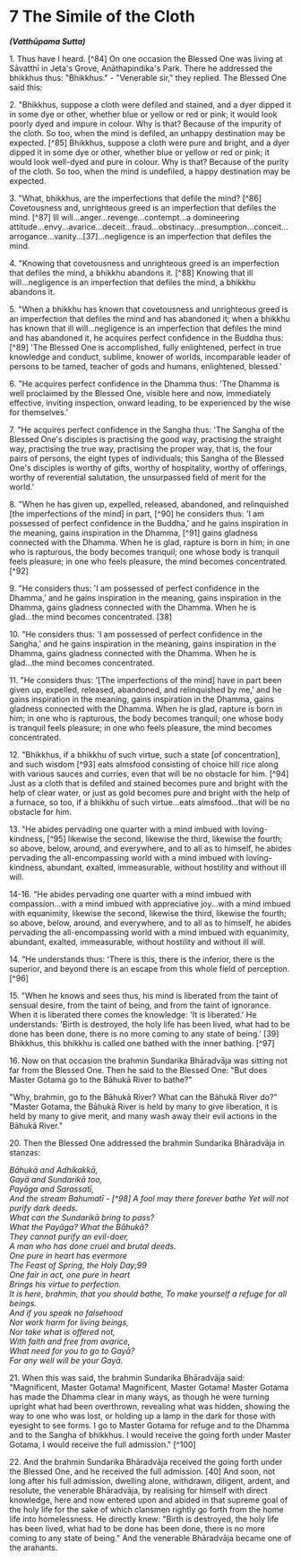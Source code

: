 # 7 The Simile of the Cloth
***(Vatthūpama Sutta)***

1\. Thus have I heard. [^84] On one occasion the Blessed One was living at Sāvatthī in Jeta's Grove, Anāthapindika's Park. There he addressed the bhikkhus thus: "Bhikkhus." - "Venerable sir," they replied. The Blessed One said this:

<!--pg-->
2\. "Bhikkhus, suppose a cloth were defiled and stained, and a dyer dipped it in some dye or other, whether blue or yellow or red or pink; it would look poorly dyed and impure in colour. Why is that? Because of the impurity of the cloth. So too, when the mind is defiled, an unhappy destination may be expected. [^85] Bhikkhus, suppose a cloth were pure and bright, and a dyer dipped it in some dye or other, whether blue or yellow or red or pink; it would look well-dyed and pure in colour. Why is that? Because of the purity of the cloth. So too, when the mind is undefiled, a happy destination may be expected.

<!--pg-->
3\. "What, bhikkhus, are the imperfections that defile the mind? [^86] Covetousness and, unrighteous greed is an imperfection that defiles the mind. [^87] Ill will...anger...revenge...contempt...a domineering attitude...envy...avarice...deceit...fraud...obstinacy...presumption...conceit...arrogance...vanity...[37]...negligence is an imperfection that defiles the mind.

<!--pg-->
4\. "Knowing that covetousness and unrighteous greed is an imperfection that defiles the mind, a bhikkhu abandons it. [^88] Knowing that ill will...negligence is an imperfection that defiles the mind, a bhikkhu abandons it.

<!--pg-->
5\. "When a bhikkhu has known that covetousness and unrighteous greed is an imperfection that defiles the mind and has abandoned it; when a bhikkhu has known that ill will...negligence is an imperfection that defiles the mind and has abandoned it, he acquires perfect confidence in the Buddha thus: [^89] 'The Blessed One is accomplished, fully enlightened, perfect in
true knowledge and conduct, sublime, knower of worlds, incomparable leader of persons to be tamed, teacher of gods and humans, enlightened, blessed.'

<!--pg-->
6\. "He acquires perfect confidence in the Dhamma thus: 'The Dhamma is well proclaimed by the Blessed One, visible here and now, immediately effective, inviting inspection, onward leading, to be experienced by the wise for themselves.'

7\. "He acquires perfect confidence in the Sangha thus: 'The Sangha of the Blessed One's disciples is practising the good way, practising the straight way, practising the true way, practising the proper way, that is, the four pairs of persons, the eight types of individuals; this Sangha of the Blessed One's disciples is worthy of gifts, worthy of hospitality, worthy of offerings, worthy of reverential salutation, the unsurpassed field of merit for the world.'

8\. "When he has given up, expelled, released, abandoned, and relinquished [the imperfections of the mind] in part, [^90] he considers thus: 'I am possessed of perfect confidence in the Buddha,' and he gains inspiration in the meaning, gains inspiration in the Dhamma, [^91] gains gladness connected with the Dhamma. When he is glad, rapture is born in him; in one who is rapturous, the body becomes tranquil; one whose body is tranquil feels pleasure; in one who feels pleasure, the mind becomes concentrated. [^92]

9\. "He considers thus: 'I am possessed of perfect confidence in the Dhamma,' and he gains inspiration in the meaning, gains inspiration in the Dhamma, gains gladness connected with the Dhamma. When he is glad...the mind becomes concentrated. [38]

10\. "He considers thus: 'I am possessed of perfect confidence in the Sangha,' and he gains inspiration in the meaning, gains inspiration in the Dhamma, gains gladness connected with the Dhamma. When he is glad...the mind becomes concentrated.

11\. "He considers thus: '[The imperfections of the mind] have in part been given up, expelled, released, abandoned, and relinquished by me,' and he gains inspiration in the meaning, gains inspiration in the Dhamma, gains gladness connected with the Dhamma. When he is glad, rapture is born in him; in one who is rapturous, the body becomes tranquil; one whose body is tranquil feels pleasure; in one who feels pleasure, the mind becomes concentrated.

<!--pg-->
12\. "Bhikkhus, if a bhikkhu of such virtue, such a state [of concentration], and such wisdom [^93] eats almsfood consisting of choice hill rice along with various sauces and curries, even that will be no obstacle for him. [^94] Just as a cloth that is defiled and stained becomes pure and bright with the help of clear water, or just as gold becomes pure and bright with the help of a furnace, so too, if a bhikkhu of such virtue...eats almsfood...that will be no obstacle for him.

13\. "He abides pervading one quarter with a mind imbued with loving-kindness, [^95] likewise the second, likewise the third, likewise the fourth; so above, below, around, and everywhere, and to all as to himself, he abides pervading the all-encompassing world with a mind imbued with loving-kindness, abundant, exalted, immeasurable, without hostility and without ill will.

14-16. "He abides pervading one quarter with a mind imbued with compassion...with a mind imbued with appreciative joy...with a mind imbued with equanimity, likewise the second, likewise the third, likewise the fourth; so above, below, around, and everywhere, and to all as to himself, he abides pervading the all-encompassing world with a mind imbued with equanimity, abundant, exalted, immeasurable, without hostility and without ill will.

14\. "He understands thus: 'There is this, there is the inferior, there is the superior, and beyond there is an escape from this whole field of perception. [^96]

15\. "When he knows and sees thus, his mind is liberated from the taint of sensual desire, from the taint of being, and from the taint of ignorance. When it is liberated there comes the knowledge: 'It is liberated.' He understands: 'Birth is destroyed, the holy life has been lived, what had to be done has been done, there is no more coming to any state of being.' [39] Bhikkhus, this bhikkhu is called one bathed with the inner bathing. [^97]

<!--pg-->
16\. Now on that occasion the brahmin Sundarika Bhāradvāja was sitting not far from the Blessed One. Then he said to the Blessed One: "But does Master Gotama go to the Bāhukā River to bathe?"

"Why, brahmin, go to the Bāhukā River? What can the Bāhukā River do?"
"Master Gotama, the Bāhukā River is held by many to give liberation, it is held by many to give merit, and many wash away their evil actions in the Bāhukā River."

<!--pg-->
20\. Then the Blessed One addressed the brahmin Sundarika Bhāradvāja in stanzas:

*Bāhukā and Adhikakkā,*<br>
*Gayā and Sundarikā too,*<br>
*Payāga and Sarassatī,*<br>
*And the stream Bahumatī - [^98] A fool may there forever bathe Yet will not purify dark deeds.*<br>
*What can the Sundarikā bring to pass?*<br>
*What the Payāga? What the Bāhukā?*<br>
*They cannot purify an evil-doer,*<br>
*A man who has done cruel and brutal deeds.*<br>
*One pure in heart has evermore*<br>
*The Feast of Spring, the Holy Day;99*<br>
*One fair in act, one pure in heart*<br>
*Brings his virtue to perfection.*<br>
*It is here, brahmin, that you should bathe, To make yourself a refuge for all beings.*<br>
*And if you speak no falsehood*<br>
*Nor work harm for living beings,*<br>
*Nor take what is offered not,*<br>
*With faith and free from avarice,*<br>
*What need for you to go to Gayā?*<br>
*For any well will be your Gayā.*

<!--pg-->
21\. When this was said, the brahmin Sundarika Bhāradvāja said: "Magnificent, Master Gotama! Magnificent, Master Gotama! Master Gotama has made the Dhamma clear in many ways, as though he were turning upright what had been overthrown, revealing what was hidden, showing the way to one who was lost, or holding up a lamp in the dark for those with eyesight to see forms. I go to Master Gotama for refuge and to
the Dhamma and to the Sangha of bhikkhus. I would receive the going forth under Master Gotama, I would receive the full admission." [^100]

22\. And the brahmin Sundarika Bhāradvāja received the going forth under the Blessed One, and he received the full admission. [40] And soon, not long after his full admission, dwelling alone, withdrawn, diligent, ardent, and resolute, the venerable Bhāradvāja, by realising for himself with direct knowledge, here and now entered upon and abided in that supreme goal of the holy life for the sake of which clansmen rightly go forth from the home life into homelessness. He directly knew: "Birth is destroyed, the holy life has been lived, what had to be done has been done, there is no more coming to any state of being." And the venerable Bhāradvāja became one of the arahants.